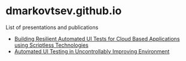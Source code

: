 # dmarkovtsev.github.io
List of presentations and publications

- [Building Resilient Automated UI Tests for Cloud Based Applications using Scriptless Technologies](https://dmarkovtsev.github.io/devgeekweek-2017-herzliya/index.html)
- [Automated UI Testing in Uncontrollably Improving Environment](https://dmarkovtsev.github.io/sqadays-2017-moscow/index.html)
